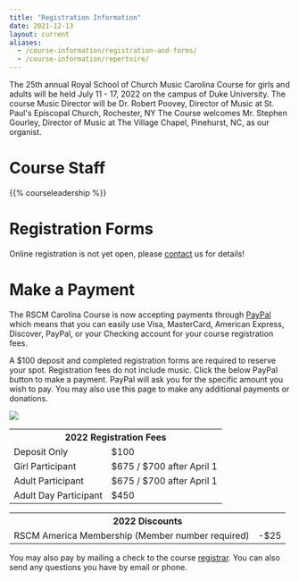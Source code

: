 ```yaml
---
title: "Registration Information"
date: 2021-12-13
layout: current
aliases:
  - /course-information/registration-and-forms/
  - /course-information/repertoire/
---
```


The 25th annual Royal School of Church Music Carolina Course for girls and
adults will be held July 11 - 17, 2022 on the campus of Duke University.  The
course Music Director will be Dr. Robert Poovey, Director of Music at St.
Paul's Episcopal Church, Rochester, NY  The Course welcomes Mr. Stephen
Gourley, Director of Music at The Village Chapel, Pinehurst, NC, as our
organist.

<!--
Maps:

* [Printable PDF][22] of St. Mary's School Campus
* [Google Online Map][23]
-->

# Course Staff

{{% courseleadership %}}

# Registration Forms

Online registration is not yet open, please [contact][7] us for details!

<!--
<div class="alert alert-warning" role="alert">
The 2019 RSCM Carolina Course is now <b>at capacity</b> for all participants.
Please email us to ask about the wait list.  Or, visit the
<a href="https://www.stje.org/rscm">Charlotte Training Course</a> website for availability at our sister course!
</div>
-->
<!--
We encourage you to submit your registration forms electronically using
Google Forms.

<p class="text-center">
<a class="btn btn-primary btn-lg" href="https://docs.google.com/forms/d/e/1FAIpQLSe_joV3dEdTnLXUg_lXCoNf-V12Ng-YOHewoWi03E62iC85LQ/viewform">Register Online!</a>
</p>

When registering electronically the following forms must also be completed
and either mailed or sent via scan / photo to the [registrar][7].  When
completed these forms contain signatures and safety information that is
kept on file by the RSCM America.

* [Chorister Participant Signature Page][13]
* [Adult/Staff Participant Signature Page][12]
* [Self Declaration Form][5] (Adults and Staff Only)
* [Reference Forms][4] (Adults and Staff Only, Every 3 Years)

Staff members are also required to register and submit the above forms.

A $100 deposit is required with completed registration forms to reserve
your place in this year's RSCM Carolina Course.  Please see payment information
below.

You may use paper forms which may be mailed to the [registrar][7]
or scanned and emailed.  These forms contain the necessary signatures and
safety information.

* [2020 Girl Chorister Packet][1]
* [2020 Adult Packet][2]
* [2020 Staff Packet][3]
* [2020 Self Declaration Form][5] (Adults and Staff, Every Year)
* [2020 Reference Forms][4] (Adults and Staff, Every 3 Years)

If you have any questions please feel free to [contact us!][7]
-->

# Make a Payment

The RSCM Carolina Course is now accepting payments through [PayPal][20]
which means that you can easily use Visa, MasterCard, American Express,
Discover, PayPal, or your Checking account for your course registration fees.

A $100 deposit and completed registration forms are required to reserve
your spot.  Registration fees do not include music.  Click the below
PayPal button to make a payment.  PayPal will ask you for the specific
amount you wish to pay.  You may also use this page to make any additional
payments or donations.

<p class="text-center">
<a href="https://www.paypal.com/cgi-bin/webscr?cmd=_s-xclick&hosted_button_id=4BLB7ZJ45CR8E"><img src="https://www.paypalobjects.com/en_US/i/btn/btn_paynow_LG.gif" /></a>
</p>

<table class="table">
<tr><th colspan="2">2022 Registration Fees</th></tr>
<tr><td>Deposit Only</td><td>$100</td></tr>
<tr><td>Girl Participant</td><td>$675 / $700 after April 1</td></tr>
<tr><td>Adult Participant</td><td>$675 / $700 after April 1</td></tr>
<tr><td>Adult Day Participant</td><td>$450</td></tr>
</table>

<table class="table">
<tr><th colspan="2">2022 Discounts</th></tr>
<tr><td>RSCM America Membership (Member number required)</td><td>-$25</td></tr>
</table>

You may also pay by mailing a check to the course [registrar][7].  You
can also send any questions you have by email or phone.

<!---
# Music

Music for 2022 is listed below.  It is available from Cliff Hill Music by
emailing <a href="mailto:cliff@cliffhillmusic.com">cliff@cliffhillmusic.com</a>
or calling 800-819-8772.  Remember that you are responsible for purchasing,
obtaining, and practicing your music before you arrive at the course.

* TBD
-->

[1]: /pdf/2020/chorister-packet-2020.pdf
[2]: /pdf/2020/adult-packet-2020.pdf
[3]: /pdf/2020/staff-packet-2020.pdf
[4]: /pdf/2016/Reference_Form.pdf
[5]: /pdf/2016/Self_Declaration_Form.pdf
[7]: /contact
[12]: /pdf/2020/adult-signature-page.pdf
[13]: /pdf/2020/chorister-signature-page.pdf
[20]: https://www.paypal.com/home
[21]: cliff@cliffhillmusic.com
[22]: /pdf/st-marys-campus-map.pdf
[23]: https://www.google.com/maps/place/Saint+Mary's+School/@35.7828446,-78.6551186,17z/data=!3m1!4b1!4m2!3m1!1s0x89ac5f630bc17a43:0xf4e7b6d05fd3b619
